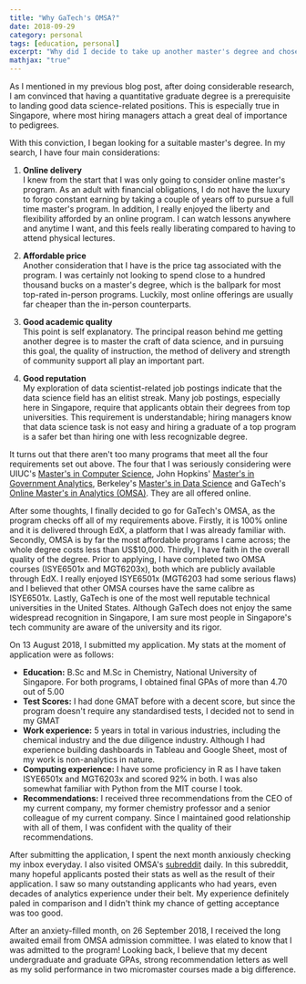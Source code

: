 ```yaml
---
title: "Why GaTech's OMSA?"
date: 2018-09-29
category: personal
tags: [education, personal]
excerpt: "Why did I decide to take up another master's degree and chose GaTech's OMSA out of the many options available"
mathjax: "true"
---
```


As I mentioned in my previous blog post, after doing considerable research, I am convinced that having a quantitative graduate degree is a prerequisite to landing good data science-related positions. This is especially true in Singapore, where most hiring managers attach a great deal of importance to pedigrees.

With this conviction, I began looking for a suitable master's degree. In my search, I have four main considerations:

1. <b>Online delivery</b><br>
I knew from the start that I was only going to consider online master's program. As an adult with financial obligations, I do not have the luxury to forgo constant earning by taking a couple of years off to pursue a full time master's program. In addition, I really enjoyed the liberty and flexibility afforded by an online program. I can watch lessons anywhere and anytime I want, and this feels really liberating compared to having to attend physical lectures.

2. <b>Affordable price</b><br>
Another consideration that I have is the price tag associated with the program. I was certainly not looking to spend close to a hundred thousand bucks on a master's degree, which is the ballpark for most top-rated in-person programs. Luckily, most online offerings are usually far cheaper than the in-person counterparts.

3. <b>Good academic quality</b><br>
This point is self explanatory. The principal reason behind me getting another degree is to master the craft of data science, and in pursuing this goal, the quality of instruction, the method of delivery and strength of community support all play an important part.

4. <b>Good reputation</b><br>
My exploration of data scientist-related job postings indicate that the data science field has an elitist streak. Many job postings, especially here in Singapore, require that applicants obtain their degrees from top universities. This requirement is understandable; hiring managers know that data science task is not easy and hiring a graduate of a top program is a safer bet than hiring one with less recognizable degree.

It turns out that there aren't too many programs that meet all the four requirements set out above. The four that I was seriously considering were UIUC's [Master's in Computer Science](https://cs.illinois.edu/academics/graduate/professional-mcs-program/online-master-computer-science), John Hopkins' [Master's in Government Analytics](https://advanced.jhu.edu/academics/graduate-degree-programs/government-analytics/course-descriptions/), Berkeley's [Master's in Data Science](https://datascience.berkeley.edu/) and GaTech's [Online Master's in Analytics (OMSA)](http://www.analytics.gatech.edu/). They are all offered online.


After some thoughts, I finally decided to go for GaTech's OMSA, as the program checks off all of my requirements above. Firstly, it is 100% online and it is delivered through EdX, a platform that I was already familiar with. Secondly, OMSA is by far the most affordable programs I came across; the whole degree costs less than US$10,000. Thirdly, I have faith in the overall quality of the degree. Prior to applying, I have completed two OMSA courses (ISYE6501x and MGT6203x), both which are publicly available through EdX. I really enjoyed ISYE6501x (MGT6203 had some serious flaws) and I believed that other OMSA courses have the same calibre as ISYE6501x. Lastly, GaTech is one of the most well reputable technical universities in the United States. Although GaTech does not enjoy the same widespread recognition in Singapore, I am sure most people in Singapore's tech community are aware of the university and its rigor.

On 13 August 2018, I submitted my application. My stats at the moment of application were as follows:

<ul>
<li><b>Education:</b> B.Sc and M.Sc in Chemistry, National University of Singapore. For both programs, I obtained final GPAs of more than 4.70 out of 5.00</li>
<li><b>Test Scores:</b> I had done GMAT before with a decent score, but since the program doesn't require any standardised tests, I decided not to send in my GMAT</li>
<li><b>Work experience:</b> 5 years in total in various industries, including the chemical industry and the due diligence industry. Although I had experience building dashboards in Tableau and Google Sheet, most of my work is non-analytics in nature.</li>
<li><b>Computing experience:</b> I have some proficiency in R as I have taken ISYE6501x and MGT6203x and scored 92% in both. I was also somewhat familiar with Python from the MIT course I took.</li>
<li><b>Recommendations:</b> I received three recommendations from the CEO of my current company, my former chemistry professor and a senior colleague of my current company. Since I maintained good relationship with all of them, I was confident with the quality of their recommendations.</li>
</ul>


After submitting the application, I spent the next month anxiously checking my inbox everyday. I also visited OMSA's [subreddit](https://www.reddit.com/r/OMSA/) daily. In this subreddit, many hopeful applicants posted their stats as well as the result of their application. I saw so many outstanding applicants who had years, even decades of analytics experience under their belt. My experience definitely paled in comparison and I didn't think my chance of getting acceptance was too good.

After an anxiety-filled month, on 26 September 2018, I received the long awaited email from OMSA admission committee. I was elated to know that I was admitted to the program! Looking back, I believe that my decent undergraduate and graduate GPAs, strong recommendation letters as well as my solid performance in two micromaster courses made a big difference.

